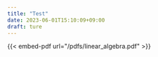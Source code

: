 ```yaml
---
title: "Test"
date: 2023-06-01T15:10:09+09:00
draft: ture
---
```


{{< embed-pdf url="/pdfs/linear_algebra.pdf" >}}
